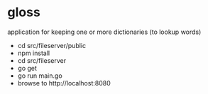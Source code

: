 # gloss
application for keeping one or more dictionaries (to lookup words)
* cd src/fileserver/public
* npm install
* cd src/fileserver
* go get
* go run main.go
* browse to http://localhost:8080
